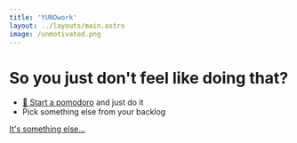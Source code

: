 ```yaml
---
title: 'YUNOwork'
layout: ../layouts/main.astro
image: /unmotivated.png
---
```


# So you just don't feel like doing that?

- [🍅 Start a pomodoro](https://pomofocus.io/) and just do it
- Pick something else from your backlog

[It's something else...](/)
